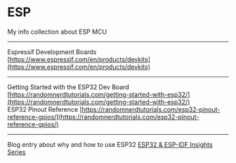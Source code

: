 # ESP
My info collection about ESP MCU


---
Espressif Development Boards [https://www.espressif.com/en/products/devkits](https://www.espressif.com/en/products/devkits)<br>


---

Getting Started with the ESP32 Dev Board [https://randomnerdtutorials.com/getting-started-with-esp32/](https://randomnerdtutorials.com/getting-started-with-esp32/)<br>
ESP32 Pinout Reference [https://randomnerdtutorials.com/esp32-pinout-reference-gpios/](https://randomnerdtutorials.com/esp32-pinout-reference-gpios/)<br>


---

Blog entry about why and how to use ESP32 [ESP32 & ESP-IDF Insights Series](https://www.psnaveen.com/post/esp32-esp-idf-insights-series-by-naveen-ps)<br>

